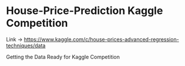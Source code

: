 # House-Price-Prediction Kaggle Competition

Link -> https://www.kaggle.com/c/house-prices-advanced-regression-techniques/data

Getting the Data Ready for Kaggle Competition

